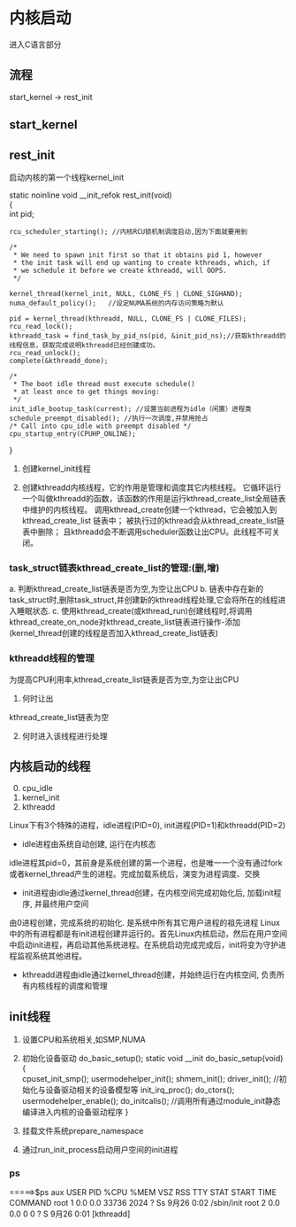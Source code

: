 # 内核启动

进入C语言部分

## 流程

start_kernel -> rest_init

## start_kernel


## rest_init

启动内核的第一个线程kernel_init

static noinline void __init_refok rest_init(void)                                   
{                                                                                   
    int pid;                                                                        
                                                                                    
    rcu_scheduler_starting(); //内核RCU锁机制调度启动,因为下面就要用到                                                     

    /*                                                                              
     * We need to spawn init first so that it obtains pid 1, however                
     * the init task will end up wanting to create kthreads, which, if              
     * we schedule it before we create kthreadd, will OOPS.                         
     */          
                                                                   
    kernel_thread(kernel_init, NULL, CLONE_FS | CLONE_SIGHAND);                     
    numa_default_policy();   //设定NUMA系统的内存访问策略为默认                                                        

    pid = kernel_thread(kthreadd, NULL, CLONE_FS | CLONE_FILES);                    
    rcu_read_lock();                                                                
    kthreadd_task = find_task_by_pid_ns(pid, &init_pid_ns);//获取kthreadd的线程信息，获取完成说明kthreadd已经创建成功。                        
    rcu_read_unlock();                                                              
    complete(&kthreadd_done);                                                       
                                                                                    
    /*                                                                              
     * The boot idle thread must execute schedule()                                 
     * at least once to get things moving:                                          
     */                                                                             
    init_idle_bootup_task(current); //设置当前进程为idle（闲置）进程类
    schedule_preempt_disabled(); //执行一次调度,并禁用抢占 
    /* Call into cpu_idle with preempt disabled */                                  
    cpu_startup_entry(CPUHP_ONLINE);                                                
}

1. 创建kernel_init线程

2. 创建kthreadd内核线程，它的作用是管理和调度其它内核线程。
它循环运行一个叫做kthreadd的函数，该函数的作用是运行kthread_create_list全局链表中维护的内核线程。
调用kthread_create创建一个kthread，它会被加入到kthread_create_list 链表中；
被执行过的kthread会从kthread_create_list链表中删除；
且kthreadd会不断调用scheduler函数让出CPU。此线程不可关闭。

### task_struct链表kthread_create_list的管理:(删,增)

a. 判断kthread_create_list链表是否为空,为空让出CPU
b. 链表中存在新的task_struct时,删除task_struct,并创建新的kthread线程处理,它会将所在的线程进入睡眠状态.
c. 使用kthread_create(或kthread_run)创建线程时,将调用kthread_create_on_node对kthread_create_list链表进行操作-添加
(kernel_thread创建的线程是否加入kthread_create_list链表)

### kthreadd线程的管理

为提高CPU利用率,kthread_create_list链表是否为空,为空让出CPU

1. 何时让出

kthread_create_list链表为空

2. 何时进入该线程进行处理

                                                                                    
## 内核启动的线程

0. cpu_idle
1. kernel_init
2. kthreadd

Linux下有3个特殊的进程，idle进程(PID=0), init进程(PID=1)和kthreadd(PID=2)

* idle进程由系统自动创建, 运行在内核态

idle进程其pid=0，其前身是系统创建的第一个进程，也是唯一一个没有通过fork或者kernel_thread产生的进程。完成加载系统后，演变为进程调度、交换

* init进程由idle通过kernel_thread创建，在内核空间完成初始化后, 加载init程序, 并最终用户空间

由0进程创建，完成系统的初始化. 是系统中所有其它用户进程的祖先进程
Linux中的所有进程都是有init进程创建并运行的。首先Linux内核启动，然后在用户空间中启动init进程，再启动其他系统进程。在系统启动完成完成后，init将变为守护进程监视系统其他进程。

* kthreadd进程由idle通过kernel_thread创建，并始终运行在内核空间, 负责所有内核线程的调度和管理

## init线程

1. 设置CPU和系统相关,如SMP,NUMA
2. 初始化设备驱动 do_basic_setup();
static void __init do_basic_setup(void)                
{   
    cpuset_init_smp();
    usermodehelper_init();
    shmem_init();
    driver_init(); //初始化与设备驱动相关的设备模型等
    init_irq_proc();
    do_ctors();
    usermodehelper_enable();
    do_initcalls();   //调用所有通过module_init静态编译进入内核的设备驱动程序
}   

3. 挂载文件系统prepare_namespace

4. 通过run_init_process启动用户空间的init进程

### ps

=====>$ps aux
USER       PID %CPU %MEM    VSZ   RSS TTY      STAT START   TIME COMMAND
root         1  0.0  0.0  33736  2024 ?        Ss    9月26   0:02 /sbin/init
root         2  0.0  0.0      0     0 ?        S     9月26   0:01 [kthreadd]



